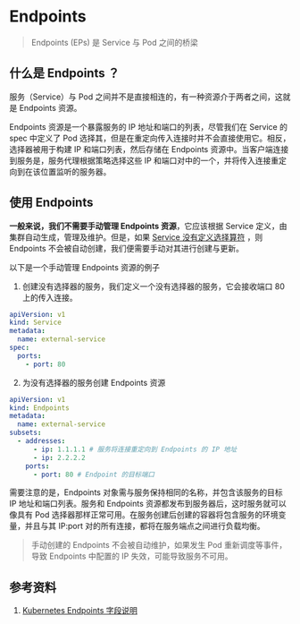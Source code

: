 # Endpoints

> Endpoints (EPs) 是 Service 与 Pod 之间的桥梁

## 什么是 Endpoints ？

服务（Service）与 Pod 之间并不是直接相连的，有一种资源介于两者之间，这就是 Endpoints 资源。

Endpoints 资源是一个暴露服务的 IP 地址和端口的列表，尽管我们在 Service 的 spec 中定义了 Pod 选择其，但是在重定向传入连接时并不会直接使用它。相反，选择器被用于构建 IP 和端口列表，然后存储在 Endpoints 资源中。当客户端连接到服务是，服务代理根据策略选择这些 IP 和端口对中的一个，并将传入连接重定向到在该位置监听的服务器。

## 使用 Endpoints

**一般来说，我们不需要手动管理 Endpoints 资源**，它应该根据 Service 定义，由集群自动生成，管理及维护。但是，如果 [Service 没有定义选择算符](https://kubernetes.io/zh/docs/concepts/services-networking/service/#services-without-selectors) ，则 Endpoints 不会被自动创建，我们便需要手动对其进行创建与更新。

以下是一个手动管理 Endpoints 资源的例子

1.  创建没有选择器的服务，我们定义一个没有选择器的服务，它会接收端口 80 上的传入连接。

```yaml
apiVersion: v1
kind: Service
metadata:
  name: external-service
spec:
  ports:
    - port: 80
```

2. 为没有选择器的服务创建 Endpoints 资源

```yaml
apiVersion: v1
kind: Endpoints
metadata:
  name: external-service
subsets:
  - addresses:
      - ip: 1.1.1.1 # 服务将连接重定向到 Endpoints 的 IP 地址
      - ip: 2.2.2.2
    ports:
      - port: 80 # Endpoint 的目标端口
```

需要注意的是，Endpoints 对象需与服务保持相同的名称，并包含该服务的目标 IP 地址和端口列表。服务和 Endpoints 资源都发布到服务器后，这时服务就可以像具有 Pod 选择器那样正常可用。在服务创建后创建的容器将包含服务的环境变量，并且与其 IP:port 对的所有连接，都将在服务端点之间进行负载均衡。

> 手动创建的 Endpoints 不会被自动维护，如果发生 Pod 重新调度等事件，导致 Endpoints 中配置的 IP 失效，可能导致服务不可用。

## 参考资料

1. [Kubernetes Endpoints 字段说明](https://kubernetes.io/docs/reference/generated/kubernetes-api/v1.21/#endpoints-v1-core)
